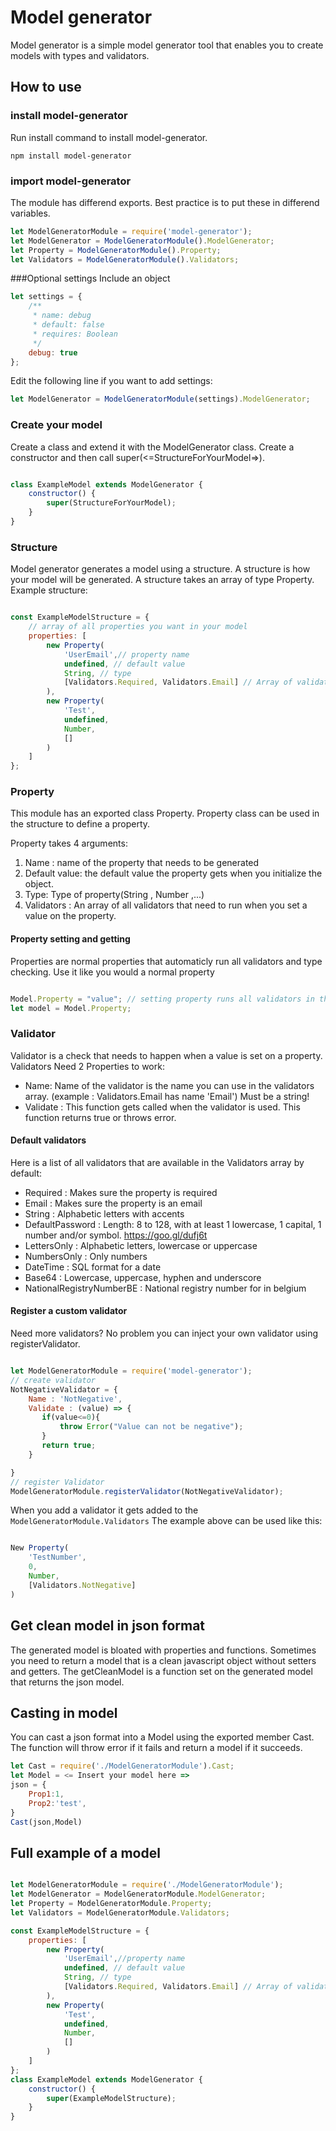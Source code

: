 # Model generator
 Model generator is a simple model generator tool that enables you to create models with types and validators.
## How to use
### install model-generator
Run install command to install model-generator.

``` npm install model-generator ```
### import model-generator

The module has differend exports. Best practice is to put these in differend variables.

``` javascript
let ModelGeneratorModule = require('model-generator');
let ModelGenerator = ModelGeneratorModule().ModelGenerator;
let Property = ModelGeneratorModule().Property;
let Validators = ModelGeneratorModule().Validators;
```

###Optional settings
Include an object
``` javascript
let settings = {
    /**
     * name: debug
     * default: false
     * requires: Boolean
     */
    debug: true
};
```
Edit the following line if you want to add settings:
``` javascript
let ModelGenerator = ModelGeneratorModule(settings).ModelGenerator;
```

### Create your model
Create a class and extend it with the ModelGenerator class. Create a constructor and then call super(<=StructureForYourModel=>).
``` javascript

class ExampleModel extends ModelGenerator {
    constructor() {
        super(StructureForYourModel);
    }
}
```
### Structure
 Model generator generates a model using a structure. A structure is how your model will be generated.
 A structure takes an array of type Property.
 Example structure:
``` javascript

const ExampleModelStructure = {
    // array of all properties you want in your model
    properties: [
        new Property(
            'UserEmail',// property name
            undefined, // default value
            String, // type
            [Validators.Required, Validators.Email] // Array of validators
        ),
        new Property(
            'Test',
            undefined,
            Number,
            []
        )
    ]
};
``` 

### Property
This module has an exported class Property.
Property class can be used in the structure to define a property.

Property takes 4 arguments:
1. Name : name of the property that needs to be generated
2. Default value: the default value the property gets when you initialize the object.
3. Type: Type of property(String , Number ,...)
4. Validators : An array of all validators that need to run when you set a value on the property.
#### Property setting and getting
Properties are normal properties that automaticly run all validators and type checking. Use it like you would a normal property

``` javascript

Model.Property = "value"; // setting property runs all validators in the background
let model = Model.Property;

```
### Validator

Validator is a check that needs to happen when a value is set on a property. Validators Need 2 Properties to work:
* Name: Name of the validator is the name you can use in the validators array. (example : Validators.Email has name 'Email') Must be a string!
* Validate : This function gets called when the validator is used. This function returns true or throws error.
#### Default validators
Here is a list of all validators that are available in the Validators array by default:
* Required : Makes sure the property is required
* Email : Makes sure the property is an email
* String : Alphabetic letters with accents
* DefaultPassword : Length: 8 to 128, with at least 1 lowercase, 1 capital, 1 number and/or symbol. https://goo.gl/dufj6t
* LettersOnly : Alphabetic letters, lowercase or uppercase
* NumbersOnly : Only numbers
* DateTime : SQL format for a date
* Base64 : Lowercase, uppercase, hyphen and underscore
* NationalRegistryNumberBE : National registry number for in belgium
#### Register a custom validator
Need more validators? No problem you can inject your own validator using registerValidator.

``` javascript

let ModelGeneratorModule = require('model-generator');
// create validator
NotNegativeValidator = {
    Name : 'NotNegative',
    Validate : (value) => {
       if(value<=0){
           throw Error("Value can not be negative");
       }
       return true;
    }

}
// register Validator
ModelGeneratorModule.registerValidator(NotNegativeValidator);

```
When you add a validator it gets added to the ```ModelGeneratorModule.Validators```
The example above can be used like this:
``` javascript

New Property(
    'TestNumber',
    0,
    Number,
    [Validators.NotNegative]
)
```
## Get clean model in json format

The generated model is bloated with properties and functions. Sometimes you need to return a model that is a clean javascript object without setters and getters. The getCleanModel is a function set on the generated model that returns the json model.

## Casting in model
You can cast a json format into a Model using the exported member Cast.
The function will throw error if it fails and return a model if it succeeds.

``` javascript
let Cast = require('./ModelGeneratorModule').Cast;
let Model = <= Insert your model here =>
json = {
    Prop1:1,
    Prop2:'test',
}
Cast(json,Model)
```



## Full example of a model
``` javascript

let ModelGeneratorModule = require('./ModelGeneratorModule');
let ModelGenerator = ModelGeneratorModule.ModelGenerator;
let Property = ModelGeneratorModule.Property;
let Validators = ModelGeneratorModule.Validators;

const ExampleModelStructure = {
    properties: [
        new Property(
            'UserEmail',//property name
            undefined, // default value
            String, // type
            [Validators.Required, Validators.Email] // Array of validators
        ),
        new Property(
            'Test',
            undefined,
            Number,
            []
        )
    ]
};
class ExampleModel extends ModelGenerator {
    constructor() {
        super(ExampleModelStructure);
    }
}
```
